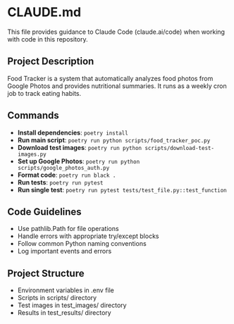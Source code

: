 # CLAUDE.md

This file provides guidance to Claude Code (claude.ai/code) when working with code in this repository.

## Project Description
Food Tracker is a system that automatically analyzes food photos from Google Photos and provides nutritional summaries. It runs as a weekly cron job to track eating habits.

## Commands
- **Install dependencies**: `poetry install`
- **Run main script**: `poetry run python scripts/food_tracker_poc.py`
- **Download test images**: `poetry run python scripts/download-test-images.py`
- **Set up Google Photos**: `poetry run python scripts/google_photos_auth.py`
- **Format code**: `poetry run black .`
- **Run tests**: `poetry run pytest`
- **Run single test**: `poetry run pytest tests/test_file.py::test_function`

## Code Guidelines
- Use pathlib.Path for file operations
- Handle errors with appropriate try/except blocks
- Follow common Python naming conventions
- Log important events and errors

## Project Structure
- Environment variables in .env file
- Scripts in scripts/ directory
- Test images in test_images/ directory
- Results in test_results/ directory
